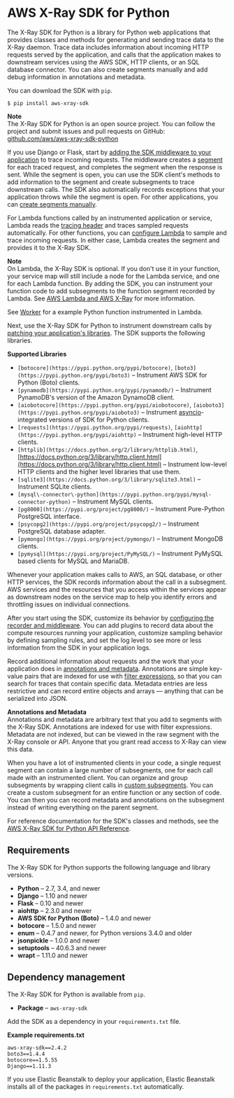 # AWS X\-Ray SDK for Python<a name="xray-sdk-python"></a>

The X\-Ray SDK for Python is a library for Python web applications that provides classes and methods for generating and sending trace data to the X\-Ray daemon\. Trace data includes information about incoming HTTP requests served by the application, and calls that the application makes to downstream services using the AWS SDK, HTTP clients, or an SQL database connector\. You can also create segments manually and add debug information in annotations and metadata\.

You can download the SDK with `pip`\.

```
$ pip install aws-xray-sdk
```

**Note**  
The X\-Ray SDK for Python is an open source project\. You can follow the project and submit issues and pull requests on GitHub: [github\.com/aws/aws\-xray\-sdk\-python](https://github.com/aws/aws-xray-sdk-python)

If you use Django or Flask, start by [adding the SDK middleware to your application](xray-sdk-python-middleware.md) to trace incoming requests\. The middleware creates a [segment](xray-concepts.md#xray-concepts-segments) for each traced request, and completes the segment when the response is sent\. While the segment is open, you can use the SDK client's methods to add information to the segment and create subsegments to trace downstream calls\. The SDK also automatically records exceptions that your application throws while the segment is open\. For other applications, you can [create segments manually](xray-sdk-python-middleware.md#xray-sdk-python-middleware-manual)\.

For Lambda functions called by an instrumented application or service, Lambda reads the [tracing header](xray-concepts.md#xray-concepts-tracingheader) and traces sampled requests automatically\. For other functions, you can [configure Lambda](xray-services-lambda.md) to sample and trace incoming requests\. In either case, Lambda creates the segment and provides it to the X\-Ray SDK\.

**Note**  
On Lambda, the X\-Ray SDK is optional\. If you don't use it in your function, your service map will still include a node for the Lambda service, and one for each Lambda function\. By adding the SDK, you can instrument your function code to add subsegments to the function segment recorded by Lambda\. See [AWS Lambda and AWS X\-Ray](xray-services-lambda.md) for more information\.

See [Worker](scorekeep-lambda.md#scorekeep-lambda-worker) for a example Python function instrumented in Lambda\.

Next, use the X\-Ray SDK for Python to instrument downstream calls by [patching your application's libraries](xray-sdk-python-patching.md)\. The SDK supports the following libraries\.

**Supported Libraries**
+ `[botocore](https://pypi.python.org/pypi/botocore)`, `[boto3](https://pypi.python.org/pypi/boto3)` – Instrument AWS SDK for Python \(Boto\) clients\.
+ `[pynamodb](https://pypi.python.org/pypi/pynamodb/)` – Instrument PynamoDB's version of the Amazon DynamoDB client\.
+ `[aiobotocore](https://pypi.python.org/pypi/aiobotocore)`, `[aioboto3](https://pypi.python.org/pypi/aioboto3)` – Instrument [asyncio](https://docs.python.org/3/library/asyncio.html)\-integrated versions of SDK for Python clients\.
+ `[requests](https://pypi.python.org/pypi/requests)`, `[aiohttp](https://pypi.python.org/pypi/aiohttp)` – Instrument high\-level HTTP clients\.
+ `[httplib](https://docs.python.org/2/library/httplib.html)`, [https://docs.python.org/3/library/http.client.html](https://docs.python.org/3/library/http.client.html) – Instrument low\-level HTTP clients and the higher level libraries that use them\.
+ `[sqlite3](https://docs.python.org/3/library/sqlite3.html)` – Instrument SQLite clients\.
+ `[mysql\-connector\-python](https://pypi.python.org/pypi/mysql-connector-python)` – Instrument MySQL clients\.
+ `[pg8000](https://pypi.org/project/pg8000/)` – Instrument Pure\-Python PostgreSQL interface\.
+ `[psycopg2](https://pypi.org/project/psycopg2/)` – Instrument PostgreSQL database adapter\.
+ `[pymongo](https://pypi.org/project/pymongo/)` – Instrument MongoDB clients\.
+ `[pymysql](https://pypi.org/project/PyMySQL/)` – Instrument PyMySQL based clients for MySQL and MariaDB\.

Whenever your application makes calls to AWS, an SQL database, or other HTTP services, the SDK records information about the call in a subsegment\. AWS services and the resources that you access within the services appear as downstream nodes on the service map to help you identify errors and throttling issues on individual connections\.

After you start using the SDK, customize its behavior by [configuring the recorder and middleware](xray-sdk-python-configuration.md)\. You can add plugins to record data about the compute resources running your application, customize sampling behavior by defining sampling rules, and set the log level to see more or less information from the SDK in your application logs\.

Record additional information about requests and the work that your application does in [annotations and metadata](xray-sdk-python-segment.md)\. Annotations are simple key\-value pairs that are indexed for use with [filter expressions](xray-console-filters.md), so that you can search for traces that contain specific data\. Metadata entries are less restrictive and can record entire objects and arrays — anything that can be serialized into JSON\.

**Annotations and Metadata**  
Annotations and metadata are arbitrary text that you add to segments with the X\-Ray SDK\. Annotations are indexed for use with filter expressions\. Metadata are not indexed, but can be viewed in the raw segment with the X\-Ray console or API\. Anyone that you grant read access to X\-Ray can view this data\.

When you have a lot of instrumented clients in your code, a single request segment can contain a large number of subsegments, one for each call made with an instrumented client\. You can organize and group subsegments by wrapping client calls in [custom subsegments](xray-sdk-python-subsegments.md)\. You can create a custom subsegment for an entire function or any section of code\. You can then you can record metadata and annotations on the subsegment instead of writing everything on the parent segment\.

For reference documentation for the SDK's classes and methods, see the [AWS X\-Ray SDK for Python API Reference](https://docs.aws.amazon.com/xray-sdk-for-python/latest/reference)\.

## Requirements<a name="xray-sdk-python-requirements"></a>

The X\-Ray SDK for Python supports the following language and library versions\.
+ **Python** – 2\.7, 3\.4, and newer
+ **Django** – 1\.10 and newer
+ **Flask** – 0\.10 and newer
+ **aiohttp** – 2\.3\.0 and newer
+ **AWS SDK for Python \(Boto\)** – 1\.4\.0 and newer
+ **botocore** – 1\.5\.0 and newer
+ **enum** – 0\.4\.7 and newer, for Python versions 3\.4\.0 and older
+ **jsonpickle** – 1\.0\.0 and newer
+ **setuptools** – 40\.6\.3 and newer
+ **wrapt** – 1\.11\.0 and newer

## Dependency management<a name="xray-sdk-python-dependencies"></a>

The X\-Ray SDK for Python is available from `pip`\.
+ **Package** – `aws-xray-sdk`

Add the SDK as a dependency in your `requirements.txt` file\.

**Example requirements\.txt**  

```
aws-xray-sdk==2.4.2
boto3==1.4.4
botocore==1.5.55
Django==1.11.3
```

If you use Elastic Beanstalk to deploy your application, Elastic Beanstalk installs all of the packages in `requirements.txt` automatically\.